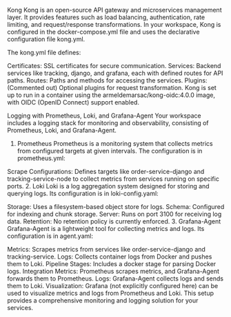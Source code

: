Kong
Kong is an open-source API gateway and microservices management layer. It provides features such as load balancing, authentication, rate limiting, and request/response transformations. In your workspace, Kong is configured in the docker-compose.yml file and uses the declarative configuration file kong.yml.

The kong.yml file defines:

Certificates: SSL certificates for secure communication.
Services: Backend services like tracking, django, and grafana, each with defined routes for API paths.
Routes: Paths and methods for accessing the services.
Plugins: (Commented out) Optional plugins for request transformation.
Kong is set up to run in a container using the armeldemarsac/kong-oidc:4.0.0 image, with OIDC (OpenID Connect) support enabled.

Logging with Prometheus, Loki, and Grafana-Agent
Your workspace includes a logging stack for monitoring and observability, consisting of Prometheus, Loki, and Grafana-Agent.

1. Prometheus
Prometheus is a monitoring system that collects metrics from configured targets at given intervals. The configuration is in prometheus.yml:

Scrape Configurations: Defines targets like order-service-django and tracking-service-node to collect metrics from services running on specific ports.
2. Loki
Loki is a log aggregation system designed for storing and querying logs. Its configuration is in loki-config.yaml:

Storage: Uses a filesystem-based object store for logs.
Schema: Configured for indexing and chunk storage.
Server: Runs on port 3100 for receiving log data.
Retention: No retention policy is currently enforced.
3. Grafana-Agent
Grafana-Agent is a lightweight tool for collecting metrics and logs. Its configuration is in agent.yaml:

Metrics: Scrapes metrics from services like order-service-django and tracking-service.
Logs: Collects container logs from Docker and pushes them to Loki.
Pipeline Stages: Includes a docker stage for parsing Docker logs.
Integration
Metrics: Prometheus scrapes metrics, and Grafana-Agent forwards them to Prometheus.
Logs: Grafana-Agent collects logs and sends them to Loki.
Visualization: Grafana (not explicitly configured here) can be used to visualize metrics and logs from Prometheus and Loki.
This setup provides a comprehensive monitoring and logging solution for your services.